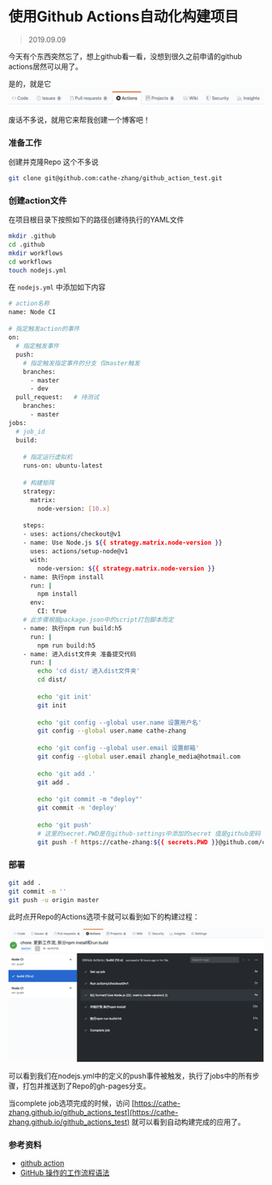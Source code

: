 # 使用Github Actions自动化构建项目

> 2019.09.09

今天有个东西突然忘了，想上github看一看，没想到很久之前申请的github actions居然可以用了。

是的，就是它
![github action](./images/github_action.png)

废话不多说，就用它来帮我创建一个博客吧！

### 准备工作

创建并克隆Repo 这个不多说

```bash
git clone git@github.com:cathe-zhang/github_action_test.git
```

### 创建action文件

在项目根目录下按照如下的路径创建待执行的YAML文件
```bash
mkdir .github
cd .github
mkdir workflows
cd workflows
touch nodejs.yml
```

在 `nodejs.yml` 中添加如下内容
```bash
# action名称
name: Node CI

# 指定触发action的事件
on:
  # 指定触发事件
  push:
    # 指定触发指定事件的分支 仅master触发
    branches:
      - master
      - dev
  pull_request:   # 待测试
    branches:
      - master
jobs:
  # job_id
  build:

    # 指定运行虚拟机
    runs-on: ubuntu-latest

    # 构建矩阵
    strategy:
      matrix:
        node-version: [10.x]

    steps:
    - uses: actions/checkout@v1
    - name: Use Node.js ${{ strategy.matrix.node-version }}
      uses: actions/setup-node@v1
      with:
        node-version: ${{ strategy.matrix.node-version }}
    - name: 执行npm install
      run: |
        npm install
      env:
        CI: true
    # 此步骤根据package.json中的script打包脚本而定
    - name: 执行npm run build:h5
      run: |
        npm run build:h5
    - name: 进入dist文件夹 准备提交代码
      run: |
        echo 'cd dist/ 进入dist文件夹'
        cd dist/

        echo 'git init'
        git init

        echo 'git config --global user.name 设置用户名'
        git config --global user.name cathe-zhang

        echo 'git config --global user.email 设置邮箱'
        git config --global user.email zhangle_media@hotmail.com

        echo 'git add .'
        git add .

        echo 'git commit -m "deploy"'
        git commit -m 'deploy'

        echo 'git push'
        # 这里的secret.PWD是在github-settings中添加的secret 值是github密码  也可以写成secrets.GITHUB_TOKEN 暂时不知道为什么
        git push -f https://cathe-zhang:${{ secrets.PWD }}@github.com/cathe-zhang/github_action_test.git master:gh-pages
```

### 部署

```bash
git add .
git commit -m ''
git push -u origin master
```
此时点开Repo的Actions选项卡就可以看到如下的构建过程：

![Github Actions构建示例](./images/github_actions_node_cli.png)

可以看到我们在nodejs.yml中的定义的push事件被触发，执行了jobs中的所有步骤，打包并推送到了Repo的gh-pages分支。

当complete job选项完成的时候，访问 [https://cathe-zhang.github.io/github_actions_test](https://cathe-zhang.github.io/github_actions_test) 就可以看到自动构建完成的应用了。

### 参考资料
- [github action](https://help.github.com/cn/articles/configuring-a-workflow)
- [GitHub 操作的工作流程语法](https://help.github.com/cn/articles/workflow-syntax-for-github-actions)
